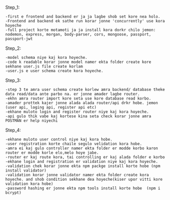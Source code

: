 Step_1:

    -first e frontend and backend er ja ja lagbe shob set kore nea holo.
    -Frontend and backend ek sathe run korar jonne 'concurrently' use kora hoyeche
    -full project korte motamoti ja ja install kora dorkr chilo jemon: nodemon, express, morgan, body-parser, cors, mongoose, passport, passport-jwt

Step_2:

    -model schema niye kaj kora hoyeche.
    -code k readable korar jonne model namer ekta folder create kore sekhane user.js file create korlam
    -user.js e user schema create kora hoyeche.

Step_3:

    -step 3 te amra user schema create korlew amra backend/ database theke data read/data ante parbo na. er jonne amader lagbe router.
    -ekhn amra router import kore seta use kore database read korbo.
    -amader prottek kajer jonne alada alada router/api drkr hobe. jemon (user api, loging api, register api etc)
    -ekhane muloto login and register router niye kaj kora hoyeche.
    -api gulo thik vabe kaj kortese kina seta check korar jonne amra POSTMAN er help niyechi

Step_4:

    -ekhane muloto user control niye kaj kora hobe.
    -user registration korte chaile segulo velidation kora hobe.
    -amra ei kaj gulo controller namer ekta folder er modde korbo karon router er modde korle elo,melo hoye jabe.
    -router er kaj route kora, tai controlling er kaj alada folder e korbo
    -ekhane login and registration er validation niye kaj kora hoyeche.
    -validation chek korar jonne ekta npm packge install korte hobe (npm install validator)
    -validation korar jonne validator namer ekta folder create kora hoyeche. and shob condition sekhane dea hoyeche(kiser upor vitti kore validation kora hobe)
    -password hashing er jonne ekta npm tools install korte hobe  (npm i bcrypt)
